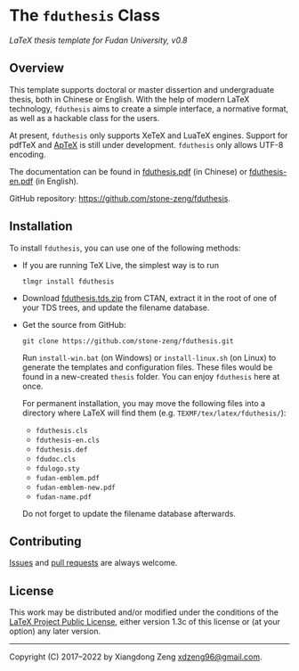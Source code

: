 The `fduthesis` Class
=====================

*LaTeX thesis template for Fudan University, v0.8*

Overview
--------

This template supports doctoral or master dissertion and undergraduate
thesis, both in Chinese or English. With the help of modern LaTeX
technology, `fduthesis` aims to create a simple interface, a normative
format, as well as a hackable class for the users.

At present, `fduthesis` only supports XeTeX and LuaTeX engines.
Support for pdfTeX and [ApTeX](https://github.com/clerkma/ptex-ng) is
still under development. `fduthesis` only allows UTF-8 encoding.

The documentation can be found in
[fduthesis.pdf](http://mirrors.ctan.org/macros/latex/contrib/fduthesis/fduthesis.pdf)
(in Chinese) or
[fduthesis-en.pdf](http://mirrors.ctan.org/macros/latex/contrib/fduthesis/fduthesis-en.pdf)
(in English).

GitHub repository: <https://github.com/stone-zeng/fduthesis>.

Installation
------------

To install `fduthesis`, you can use one of the following methods:

- If you are running TeX Live, the simplest way is to run

      tlmgr install fduthesis

- Download
  [fduthesis.tds.zip](http://mirror.ctan.org/install/macros/latex/contrib/fduthesis.tds.zip)
  from CTAN, extract it in the root of one of your TDS trees, and
  update the filename database.

- Get the source from GitHub:

      git clone https://github.com/stone-zeng/fduthesis.git

  Run `install-win.bat` (on Windows) or `install-linux.sh` (on Linux)
  to generate the templates and configuration files. These files would
  be found in a new-created `thesis` folder. You can enjoy `fduthesis`
  here at once.

  For permanent installation, you may move the following files into a
  directory where LaTeX will find them (e.g.
  `TEXMF/tex/latex/fduthesis/`):

  - `fduthesis.cls`
  - `fduthesis-en.cls`
  - `fduthesis.def`
  - `fdudoc.cls`
  - `fdulogo.sty`
  - `fudan-emblem.pdf`
  - `fudan-emblem-new.pdf`
  - `fudan-name.pdf`

  Do not forget to update the filename database afterwards.

Contributing
------------

[Issues](https://github.com/stone-zeng/fduthesis/issues) and
[pull requests](https://github.com/stone-zeng/fduthesis/pulls)
are always welcome.

License
-------

This work may be distributed and/or modified under the conditions of
the [LaTeX Project Public License](http://www.latex-project.org/lppl.txt),
either version 1.3c of this license or (at your option) any later
version.

-----

Copyright (C) 2017&ndash;2022 by Xiangdong Zeng <xdzeng96@gmail.com>.
